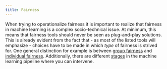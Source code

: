 ```yaml
---
title: Fairness
---
```


When trying to operationalize fairness it is important to realize that fairness in machine learning is a complex socio-technical issue.
At minimum, this means that fairness tools should never be seen as plug-and-play solutions.
This is already evident from the fact that - as most of the listed tools will emphasize - choices have to be made in which *type* of fairness is strived for.
One general distinction for example is between [group fairness](/fairness/group-fairness) and [individual fairness](/fairness/individual-fairness).
Additionally, there are different [stages](/stages/) in the machine learning pipeline where you can intervene.

